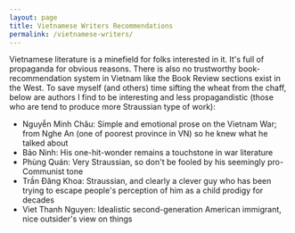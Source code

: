```yaml
---
layout: page
title: Vietnamese Writers Recommendations
permalink: /vietnamese-writers/
---
```


Vietnamese literature is a minefield for folks interested in it. It's full of propaganda for obvious reasons. There is also no trustworthy book-recommendation system in Vietnam like the Book Review sections exist in the West. To save myself (and others) time sifting the wheat from the chaff, below are authors I find to be interesting and less propagandistic (those who are tend to produce more Straussian type of work):
- Nguyễn Minh Châu: Simple and emotional prose on the Vietnam War; from Nghe An (one of poorest province in VN) so he knew what he talked about
- Bảo Ninh: His one-hit-wonder remains a touchstone in war literature
- Phùng Quán: Very Straussian, so don't be fooled by his seemingly pro-Communist tone
- Trần Đăng Khoa: Straussian, and clearly a clever guy who has been trying to escape people's perception of him as a child prodigy for decades
- Viet Thanh Nguyen: Idealistic second-generation American immigrant, nice outsider's view on things